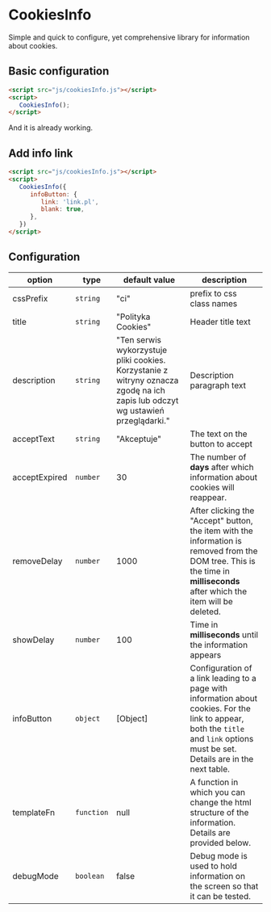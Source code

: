 # CookiesInfo
Simple and quick to configure, yet comprehensive library for information about cookies.

## Basic configuration

```html
<script src="js/cookiesInfo.js"></script>
<script>
   CookiesInfo();
</script>
```
And it is already working.

## Add info link

```html
<script src="js/cookiesInfo.js"></script>
<script>
   CookiesInfo({
      infoButton: {
         link: 'link.pl',
         blank: true,
      },
   })
</script>
```

## Configuration
| option        | type       | default value                                                                                                                  | description                                                                                                                                                                       |
|---------------|------------|--------------------------------------------------------------------------------------------------------------------------------|-----------------------------------------------------------------------------------------------------------------------------------------------------------------------------------|
| cssPrefix     | `string`   | "ci"                                                                                                                           | prefix to css class names                                                                                                                                                         |
| title         | `string`   | "Polityka Cookies"                                                                                                             | Header title text                                                                                                                                                                 |
| description   | `string`   | "Ten serwis wykorzystuje pliki cookies. Korzystanie z witryny oznacza zgodę na ich zapis lub odczyt wg ustawień przeglądarki." | Description paragraph text                                                                                                                                                        |
| acceptText    | `string`   | "Akceptuje"                                                                                                                    | The text on the button to accept                                                                                                                                                  |
| acceptExpired | `number`   | 30                                                                                                                             | The number of **days** after which information about cookies will reappear.                                                                                                       |
| removeDelay   | `number`   | 1000                                                                                                                           | After clicking the "Accept" button, the item with the information is removed from the DOM tree. This is the time in **milliseconds** after which the item will be deleted.        |
| showDelay     | `number`   | 100                                                                                                                            | Time in **milliseconds** until the information appears                                                                                                                            |
| infoButton    | `object`   | [Object]                                                                                                                       | Configuration of a link leading to a page with information about cookies. For the link to appear, both the `title` and `link` options must be set. Details are in the next table. |
| templateFn    | `function` | null                                                                                                                           | A function in which you can change the html structure of the information. Details are provided below.                                                                             |
| debugMode     | `boolean`  | false                                                                                                                          | Debug mode is used to hold information on the screen so that it can be tested.                                                                                                    |
